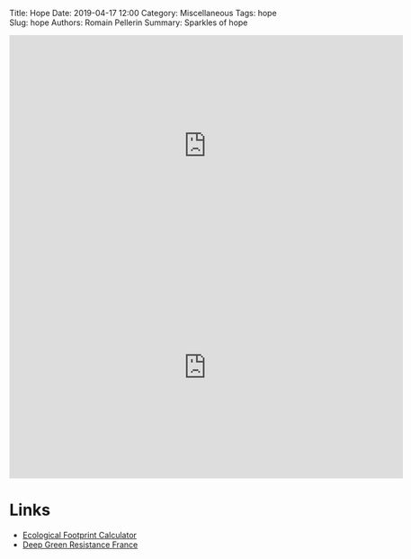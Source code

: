 Title: Hope
Date: 2019-04-17 12:00
Category: Miscellaneous
Tags: hope
Slug: hope
Authors: Romain Pellerin
Summary: Sparkles of hope

<iframe width="700" height="394" src="https://www.youtube-nocookie.com/embed/3LvTgiWSAAE" frameborder="0" allow="accelerometer; autoplay; encrypted-media; gyroscope; picture-in-picture" allowfullscreen></iframe>

<iframe width="700" height="394" src="https://www.youtube-nocookie.com/embed/wTTMMMaTaf0" frameborder="0" allow="accelerometer; autoplay; encrypted-media; gyroscope; picture-in-picture" allowfullscreen></iframe>

# Links

- [Ecological Footprint Calculator](https://www.footprintcalculator.org/)
- [Deep Green Resistance France](https://www.deepgreenresistance.fr/)

